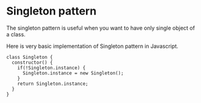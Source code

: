 # Singleton pattern

The singleton pattern is useful when you want to have only single object of a class.

Here is very basic implementation of Singleton pattern in Javascript.

```
class Singleton {
  constructor() {
    if(!Singleton.instance) {
      Singleton.instance = new Singleton();
    }
    return Singleton.instance;
  }
}
```


